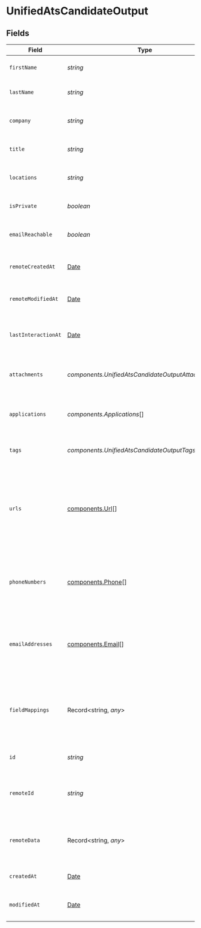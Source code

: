 # UnifiedAtsCandidateOutput


## Fields

| Field                                                                                                 | Type                                                                                                  | Required                                                                                              | Description                                                                                           | Example                                                                                               |
| ----------------------------------------------------------------------------------------------------- | ----------------------------------------------------------------------------------------------------- | ----------------------------------------------------------------------------------------------------- | ----------------------------------------------------------------------------------------------------- | ----------------------------------------------------------------------------------------------------- |
| `firstName`                                                                                           | *string*                                                                                              | :heavy_minus_sign:                                                                                    | The first name of the candidate                                                                       | Joe                                                                                                   |
| `lastName`                                                                                            | *string*                                                                                              | :heavy_minus_sign:                                                                                    | The last name of the candidate                                                                        | Doe                                                                                                   |
| `company`                                                                                             | *string*                                                                                              | :heavy_minus_sign:                                                                                    | The company of the candidate                                                                          | Acme                                                                                                  |
| `title`                                                                                               | *string*                                                                                              | :heavy_minus_sign:                                                                                    | The title of the candidate                                                                            | Analyst                                                                                               |
| `locations`                                                                                           | *string*                                                                                              | :heavy_minus_sign:                                                                                    | The locations of the candidate                                                                        | New York                                                                                              |
| `isPrivate`                                                                                           | *boolean*                                                                                             | :heavy_minus_sign:                                                                                    | Whether the candidate is private                                                                      | false                                                                                                 |
| `emailReachable`                                                                                      | *boolean*                                                                                             | :heavy_minus_sign:                                                                                    | Whether the candidate is reachable by email                                                           | true                                                                                                  |
| `remoteCreatedAt`                                                                                     | [Date](https://developer.mozilla.org/en-US/docs/Web/JavaScript/Reference/Global_Objects/Date)         | :heavy_minus_sign:                                                                                    | The remote creation date of the candidate                                                             | 2024-10-01T12:00:00Z                                                                                  |
| `remoteModifiedAt`                                                                                    | [Date](https://developer.mozilla.org/en-US/docs/Web/JavaScript/Reference/Global_Objects/Date)         | :heavy_minus_sign:                                                                                    | The remote modification date of the candidate                                                         | 2024-10-01T12:00:00Z                                                                                  |
| `lastInteractionAt`                                                                                   | [Date](https://developer.mozilla.org/en-US/docs/Web/JavaScript/Reference/Global_Objects/Date)         | :heavy_minus_sign:                                                                                    | The last interaction date with the candidate                                                          | 2024-10-01T12:00:00Z                                                                                  |
| `attachments`                                                                                         | *components.UnifiedAtsCandidateOutputAttachments*[]                                                   | :heavy_minus_sign:                                                                                    | The attachments UUIDs of the candidate                                                                | [<br/>"801f9ede-c698-4e66-a7fc-48d19eebaa4f"<br/>]                                                    |
| `applications`                                                                                        | *components.Applications*[]                                                                           | :heavy_minus_sign:                                                                                    | The applications UUIDs of the candidate                                                               | [<br/>"801f9ede-c698-4e66-a7fc-48d19eebaa4f"<br/>]                                                    |
| `tags`                                                                                                | *components.UnifiedAtsCandidateOutputTags*[]                                                          | :heavy_minus_sign:                                                                                    | The tags of the candidate                                                                             | [<br/>"tag_1",<br/>"tag_2"<br/>]                                                                      |
| `urls`                                                                                                | [components.Url](../../models/components/url.md)[]                                                    | :heavy_minus_sign:                                                                                    | The urls of the candidate, possible values for Url type are WEBSITE, BLOG, LINKEDIN, GITHUB, or OTHER | [<br/>{<br/>"url": "mywebsite.com",<br/>"url_type": "WEBSITE"<br/>}<br/>]                             |
| `phoneNumbers`                                                                                        | [components.Phone](../../models/components/phone.md)[]                                                | :heavy_minus_sign:                                                                                    | The phone numbers of the candidate                                                                    | [<br/>{<br/>"phone_number": "+33660688899",<br/>"phone_type": "WORK"<br/>}<br/>]                      |
| `emailAddresses`                                                                                      | [components.Email](../../models/components/email.md)[]                                                | :heavy_minus_sign:                                                                                    | The email addresses of the candidate                                                                  | [<br/>{<br/>"email_address": "joedoe@gmail.com",<br/>"email_address_type": "WORK"<br/>}<br/>]         |
| `fieldMappings`                                                                                       | Record<string, *any*>                                                                                 | :heavy_minus_sign:                                                                                    | The custom field mappings of the object between the remote 3rd party & Panora                         | {<br/>"fav_dish": "broccoli",<br/>"fav_color": "red"<br/>}                                            |
| `id`                                                                                                  | *string*                                                                                              | :heavy_minus_sign:                                                                                    | The UUID of the candidate                                                                             | 801f9ede-c698-4e66-a7fc-48d19eebaa4f                                                                  |
| `remoteId`                                                                                            | *string*                                                                                              | :heavy_minus_sign:                                                                                    | The id of the candidate in the context of the 3rd Party                                               | id_1                                                                                                  |
| `remoteData`                                                                                          | Record<string, *any*>                                                                                 | :heavy_minus_sign:                                                                                    | The remote data of the candidate in the context of the 3rd Party                                      | {<br/>"fav_dish": "broccoli",<br/>"fav_color": "red"<br/>}                                            |
| `createdAt`                                                                                           | [Date](https://developer.mozilla.org/en-US/docs/Web/JavaScript/Reference/Global_Objects/Date)         | :heavy_minus_sign:                                                                                    | The created date of the object                                                                        | 2024-10-01T12:00:00Z                                                                                  |
| `modifiedAt`                                                                                          | [Date](https://developer.mozilla.org/en-US/docs/Web/JavaScript/Reference/Global_Objects/Date)         | :heavy_minus_sign:                                                                                    | The modified date of the object                                                                       | 2024-10-01T12:00:00Z                                                                                  |